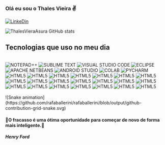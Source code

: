 ### Olá eu sou o Thales Vieira ✌️

[![LinkeDin](https://img.shields.io/badge/LinkedIn-0077B5?style=for-the-badge&logo=linkedin&logoColor=white)](https://www.linkedin.com/in/thales-barbosa-da-silva-vieira-a5b5b1150/)

![ThalesVieraAsura GitHub stats](https://github-readme-stats.vercel.app/api?username=ThalesVieraAsura&show_icons=true&theme=tokyonight)

## Tecnologias que uso no meu dia

<div style="display: inline_block"><br/>
   <img aling="center" alt="NOTEPAD++" src="https://img.shields.io/badge/Notepad++-90E59A.svg?style=for-the-badge&logo=notepad%2B%2B&logoColor=black"/>
   <img aling="center" alt="SUBLIME TEXT" src="https://img.shields.io/badge/sublime_text-%23575757.svg?&style=for-the-badge&logo=sublime-text&logoColor=important"/>
   <img aling="center" alt="VISUAL STUDIO CODE" src="https://img.shields.io/badge/Visual_Studio_Code-0078D4?style=for-the-badge&logo=visual%20studio%20code&logoColor=white"/>
   <img aling="center" alt="ECLIPSE" src="https://img.shields.io/badge/Eclipse-2C2255?style=for-the-badge&logo=eclipse&logoColor=white"/>
   <img aling="center" alt="APACHE NETBEANS" src="https://img.shields.io/badge/apache%20netbeans-1B6AC6?style=for-the-badge&logo=apache%20netbeans%20IDE&logoColor=white"/>
   <img aling="center" alt="ANDROID STUDIO" src="https://img.shields.io/badge/Android_Studio-3DDC84?style=for-the-badge&logo=android-studio&logoColor=white"/>
   <img aling="center" alt="COLAB" src="https://img.shields.io/badge/Colab-F9AB00?style=for-the-badge&logo=googlecolab&color=525252"/>
    <img aling="center" alt="PYCHARM" src="https://img.shields.io/badge/PyCharm-000000.svg?&style=for-the-badge&logo=PyCharm&logoColor=white"/>
    <img aling="center" alt="HTML5" src="https://img.shields.io/badge/Adobe%20XD-470137?style=for-the-badge&logo=Adobe%20XD&logoColor=#FF61F6"/>
    <img aling="center" alt="HTML5" src="https://img.shields.io/badge/HTML5-E34F26?style=for-the-badge&logo=html5&logoColor=white"/>
    <img aling="center" alt="HTML5" src="https://img.shields.io/badge/CSS3-1572B6?style=for-the-badge&logo=css3&logoColor=white"/>
    <img aling="center" alt="HTML5" src="https://img.shields.io/badge/Sass-CC6699?style=for-the-badge&logo=sass&logoColor=white"/>
    <img aling="center" alt="HTML5" src="https://img.shields.io/badge/Bootstrap-563D7C?style=for-the-badge&logo=bootstrap&logoColor=white"/>
    <img aling="center" alt="HTML5" src="https://img.shields.io/badge/JavaScript-323330?style=for-the-badge&logo=javascript&logoColor=F7DF1E"/>
    <img aling="center" alt="HTML5" src="https://img.shields.io/badge/jQuery-0769AD?style=for-the-badge&logo=jquery&logoColor=white"/>
    <img aling="center" alt="HTML5" src="https://img.shields.io/badge/AngularJS-E23237?style=for-the-badge&logo=angularjs&logoColor=white"/>
    <img aling="center" alt="HTML5" src="https://img.shields.io/badge/Node.js-43853D?style=for-the-badge&logo=node.js&logoColor=white"/>
    <img aling="center" alt="HTML5" src="https://img.shields.io/badge/Kotlin-0095D5?&style=for-the-badge&logo=kotlin&logoColor=white"/>
    <img aling="center" alt="HTML5" src="https://img.shields.io/badge/React_Native-20232A?style=for-the-badge&logo=react&logoColor=61DAFB"/>
    <img aling="center" alt="HTML5" src="https://img.shields.io/badge/firebase-ffca28?style=for-the-badge&logo=firebase&logoColor=black"/>
    <img aling="center" alt="HTML5" src="https://img.shields.io/badge/json-5E5C5C?style=for-the-badge&logo=json&logoColor=white"/>
    <img aling="center" alt="HTML5" src="https://img.shields.io/badge/Python-14354C?style=for-the-badge&logo=python&logoColor=white"/>
    <img aling="center" alt="HTML5" src="https://img.shields.io/badge/C%2B%2B-00599C?style=for-the-badge&logo=c%2B%2B&logoColor=white"/>
    <img aling="center" alt="HTML5" src="https://img.shields.io/badge/Java-ED8B00?style=for-the-badge&logo=java&logoColor=white"/>
    <img aling="center" alt="HTML5" src="https://img.shields.io/badge/PHP-777BB4?style=for-the-badge&logo=php&logoColor=white"/>
    <img aling="center" alt="HTML5" src="https://img.shields.io/badge/MySQL-00000F?style=for-the-badge&logo=mysql&logoColor=white"/>
    <img aling="center" alt="HTML5" src="https://img.shields.io/badge/PostgreSQL-316192?style=for-the-badge&logo=postgresql&logoColor=white"/>
    <img aling="center" alt="HTML5" src="https://img.shields.io/badge/SQLite-07405E?style=for-the-badge&logo=sqlite&logoColor=white"/>
    <img aling="center" alt="HTML5" src="https://img.shields.io/badge/Docker-2CA5E0?style=for-the-badge&logo=docker&logoColor=white"/>
</div><br/>

<div>
   ![Snake animation](https://github.com/rafaballerini/rafaballerini/blob/output/github-contribution-grid-snake.svg)
</div<br/>

#### 💭O fracasso é uma ótima oportunidade para começar de novo de forma mais inteligente.💭
##### Henry Ford
